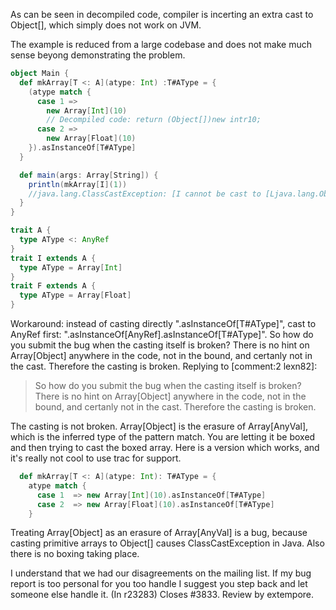 As can be seen in decompiled code, compiler is incerting an extra cast to Object[], which simply does not work on JVM.

The example is reduced from a large codebase and does not make much sense beyong demonstrating the problem.
```scala
object Main {
  def mkArray[T <: A](atype: Int) :T#AType = {
    (atype match {
      case 1 =>
        new Array[Int](10)
        // Decompiled code: return (Object[])new intr10;
      case 2 =>
        new Array[Float](10)
    }).asInstanceOf[T#AType]
  }

  def main(args: Array[String]) {
    println(mkArray[I](1))
    //java.lang.ClassCastException: [I cannot be cast to [Ljava.lang.Object;
  }
}

trait A {
  type AType <: AnyRef
}
trait I extends A {
  type AType = Array[Int]
}
trait F extends A {
  type AType = Array[Float]
}
```

Workaround: instead of casting directly ".asInstanceOf[T#AType]", cast to AnyRef first: ".asInstanceOf[AnyRef].asInstanceOf[T#AType]".
So how do you submit the bug when the casting itself is broken?
There is no hint on Array[Object] anywhere in the code, not in the bound, and certanly not in the cast. Therefore the casting is broken.
Replying to [comment:2 lexn82]:
> So how do you submit the bug when the casting itself is broken?
> There is no hint on Array[Object] anywhere in the code, not in the bound, and certanly not in the cast. Therefore the casting is broken.

The casting is not broken.  Array[Object] is the erasure of Array[AnyVal], which is the inferred type of the pattern match.  You are letting it be boxed and then trying to cast the boxed array.  Here is a version which works, and it's really not cool to use trac for support.
```scala
  def mkArray[T <: A](atype: Int): T#AType = {
    atype match {
      case 1  => new Array[Int](10).asInstanceOf[T#AType]
      case 2  => new Array[Float](10).asInstanceOf[T#AType]
    }
```
Treating Array[Object] as an erasure of Array[AnyVal] is a bug, because casting primitive arrays to Object[] causes ClassCastException in Java. Also there is no boxing taking place.

I understand that we had our disagreements on the mailing list. If my bug report is too personal for you too handle I suggest you step back and let someone else handle it.
(In r23283) Closes #3833. Review by extempore.
